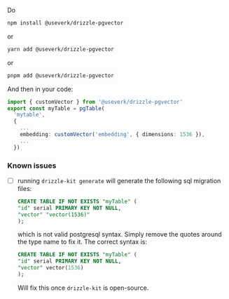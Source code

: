 Do

```sh
npm install @useverk/drizzle-pgvector
```

or

```sh
yarn add @useverk/drizzle-pgvector
```

or

```sh
pnpm add @useverk/drizzle-pgvector
```

And then in your code:

```ts
import { customVector } from '@useverk/drizzle-pgvector'
export const myTable = pgTable(
  'mytable',
  {
    ...
    embedding: customVector('embedding', { dimensions: 1536 }),
    ...
  })
```

### Known issues

-   [ ] running `drizzle-kit generate` will generate the following sql migration files:

    ```sql
    CREATE TABLE IF NOT EXISTS "myTable" (
    "id" serial PRIMARY KEY NOT NULL,
    "vector" "vector(1536)"
    );
    ```

    which is not valid postgresql syntax.
    Simply remove the quotes around the type name to fix it.
    The correct syntax is:

    ```sql
    CREATE TABLE IF NOT EXISTS "myTable" (
    "id" serial PRIMARY KEY NOT NULL,
    "vector" vector(1536)
    );
    ```

    Will fix this once `drizzle-kit` is open-source.
